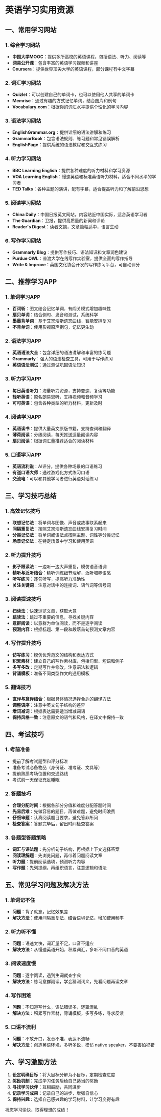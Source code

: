 # 英语学习实用资源

## 一、常用学习网站

### 1. 综合学习网站
- **中国大学MOOC**：提供多所高校的英语课程，包括语法、听力、阅读等
- **网易公开课**：包含丰富的英语学习视频和讲座
- **Coursera**：提供世界顶尖大学的英语课程，部分课程有中文字幕

### 2. 词汇学习网站
- **Quizlet**：可以创建自己的单词卡，也可以使用他人共享的单词卡
- **Memrise**：通过有趣的方式记忆单词，结合图片和例句
- **Vocabulary.com**：根据你的词汇水平提供个性化的学习内容

### 3. 语法学习网站
- **EnglishGrammar.org**：提供详细的语法讲解和练习
- **GrammarBook**：包含语法规则、练习题和常见错误解析
- **EnglishPage**：提供系统的语法教程和交互式练习

### 4. 听力学习网站
- **BBC Learning English**：提供各种难度的听力材料和学习资源
- **VOA Learning English**：慢速英语和标准英语听力材料，适合不同水平的学习者
- **TED Talks**：各种主题的演讲，配有字幕，适合提高听力和了解前沿思想

### 5. 阅读学习网站
- **China Daily**：中国日报英文网站，内容贴近中国实际，适合英语学习者
- **The Guardian**：卫报，提供高质量的新闻和评论
- **Reader's Digest**：读者文摘，文章篇幅适中，语言生动

### 6. 写作学习网站
- **Grammarly Blog**：提供写作技巧、语法知识和文章润色建议
- **Purdue OWL**：普渡大学在线写作实验室，提供全面的写作指导
- **Write & Improve**：英国文化协会开发的写作练习平台，可自动评分

## 二、推荐学习APP

### 1. 单词学习APP
- **百词斩**：图文结合记忆单词，有闯关模式增加趣味性
- **扇贝单词**：结合例句、发音和测试，系统科学
- **墨墨背单词**：基于艾宾浩斯遗忘曲线，智能安排复习
- **不背单词**：使用影视原声例句，记忆更生动

### 2. 语法学习APP
- **英语语法大全**：包含详细的语法讲解和丰富的练习题
- **Grammarly**：强大的语法检查工具，可用于写作练习
- **英语语法测试**：通过测试巩固语法知识

### 3. 听力学习APP
- **每日英语听力**：海量听力资源，支持变速、复读等功能
- **轻听英语**：原名朗易思听，支持视频和音频学习
- **可可英语**：包含各种类型的听力材料，更新及时

### 4. 阅读学习APP
- **英语读书**：提供大量英文原版书籍，支持查词和翻译
- **薄荷阅读**：分级阅读，每天推送适量阅读内容
- **扇贝阅读**：根据词汇量推荐适合的阅读材料

### 5. 口语学习APP
- **英语流利说**：AI评分，提供各种场景的口语练习
- **有道口语大师**：通过游戏化方式练习口语
- **交流电**：可以和其他学习者进行英语对话练习

## 三、学习技巧总结

### 1. 高效记忆技巧
- **联想记忆法**：将单词与图像、声音或故事联系起来
- **间隔重复法**：按照艾宾浩斯遗忘曲线安排复习时间
- **分类记忆法**：将单词或语法点按照主题、词性等分类记忆
- **场景记忆法**：在特定场景中学习和使用英语

### 2. 听力提升技巧
- **影子跟读法**：一边听一边大声重复，模仿语音语调
- **精听与泛听结合**：精听训练细节理解，泛听培养语感
- **听写练习**：逐句听写，提高听力准确性
- **关注关键词**：注意对话中的连接词、语气词等信号词

### 3. 阅读提速技巧
- **扫读法**：快速浏览文章，获取大意
- **跳读法**：跳过不重要的信息，寻找关键内容
- **意群阅读**：以意群为单位阅读，而不是逐字阅读
- **预测内容**：根据标题、第一段和段落首句预测文章内容

### 4. 写作提升技巧
- **仿写练习**：模仿优秀范文的结构和表达方式
- **积累素材**：建立自己的写作素材库，包括句型、短语和例子
- **多写多改**：定期写作并修改，注意语法和逻辑
- **背诵模板**：准备不同类型作文的通用模板

### 5. 翻译技巧
- **直译与意译结合**：根据具体情况选择合适的翻译方法
- **调整语序**：注意中英文句子结构的差异
- **增词减词**：根据表达需要适当增减词语
- **保持风格一致**：注意原文的语气和风格，在译文中保持一致

## 四、考试技巧

### 1. 考前准备
- 提前了解考试题型和评分标准
- 准备考试必备物品（身份证、准考证、文具等）
- 提前熟悉考场位置和交通路线
- 考试前一天保证充足睡眠

### 2. 答题技巧
- **合理分配时间**：根据各部分分值和难度分配答题时间
- **先易后难**：先做容易的题目，再做难题，避免时间浪费
- **仔细审题**：认真阅读题目要求，避免答非所问
- **检查答案**：答题完毕后，留出时间检查答案

### 3. 各题型答题策略
- **词汇与语法题**：先分析句子结构，再根据上下文选择答案
- **阅读理解题**：先浏览问题，再带着问题阅读文章
- **听力题**：提前阅读选项，预测听力内容
- **写作题**：先列提纲，再组织语言，注意逻辑和语法

## 五、常见学习问题及解决方法

### 1. 单词记不住
- **问题**：背了就忘，记忆效果差
- **解决方法**：使用间隔重复法，结合语境记忆，增加使用频率

### 2. 听力听不懂
- **问题**：语速太快，词汇量不足，口音不适应
- **解决方法**：从慢速英语开始，积累词汇，多听不同口音的英语

### 3. 阅读速度慢
- **问题**：逐字阅读，遇到生词就查字典
- **解决方法**：练习意群阅读，学会猜测词义，先看问题再读文章

### 4. 写作困难
- **问题**：不知道写什么，语法错误多，逻辑混乱
- **解决方法**：积累写作素材，背诵模板，多写多练，寻求反馈

### 5. 口语不流利
- **问题**：不敢开口，发音不准，表达不流畅
- **解决方法**：创造英语环境，多听多说，模仿 native speaker，不要害怕犯错

## 六、学习激励方法

1. **设定明确目标**：将大目标分解为小目标，定期检查进度
2. **奖励机制**：完成学习任务后给自己适当的奖励
3. **寻找学习伙伴**：互相鼓励，共同进步
4. **记录学习成果**：记录自己的进步，增强自信心
5. **保持兴趣**：选择自己感兴趣的学习材料，让学习变得有趣

祝您学习愉快，取得理想的成绩！